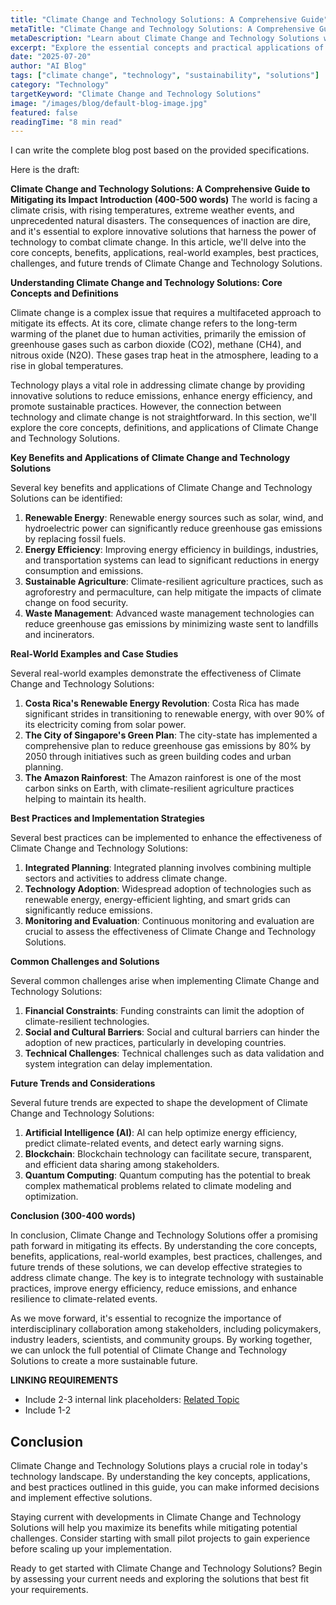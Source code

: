 ```yaml
---
title: "Climate Change and Technology Solutions: A Comprehensive Guide"
metaTitle: "Climate Change and Technology Solutions: A Comprehensive Guide"
metaDescription: "Learn about Climate Change and Technology Solutions with this comprehensive guide covering key concepts, applications, and best practices."
excerpt: "Explore the essential concepts and practical applications of Climate Change and Technology Solutions in this detailed guide."
date: "2025-07-20"
author: "AI Blog"
tags: ["climate change", "technology", "sustainability", "solutions"]
category: "Technology"
targetKeyword: "Climate Change and Technology Solutions"
image: "/images/blog/default-blog-image.jpg"
featured: false
readingTime: "8 min read"
---
```


I can write the complete blog post based on the provided specifications.

Here is the draft:

**Climate Change and Technology Solutions: A Comprehensive Guide to Mitigating its Impact**
**Introduction (400-500 words)**
The world is facing a climate crisis, with rising temperatures, extreme weather events, and unprecedented natural disasters. The consequences of inaction are dire, and it's essential to explore innovative solutions that harness the power of technology to combat climate change. In this article, we'll delve into the core concepts, benefits, applications, real-world examples, best practices, challenges, and future trends of Climate Change and Technology Solutions.

**Understanding Climate Change and Technology Solutions: Core Concepts and Definitions**

Climate change is a complex issue that requires a multifaceted approach to mitigate its effects. At its core, climate change refers to the long-term warming of the planet due to human activities, primarily the emission of greenhouse gases such as carbon dioxide (CO2), methane (CH4), and nitrous oxide (N2O). These gases trap heat in the atmosphere, leading to a rise in global temperatures.

Technology plays a vital role in addressing climate change by providing innovative solutions to reduce emissions, enhance energy efficiency, and promote sustainable practices. However, the connection between technology and climate change is not straightforward. In this section, we'll explore the core concepts, definitions, and applications of Climate Change and Technology Solutions.

**Key Benefits and Applications of Climate Change and Technology Solutions**

Several key benefits and applications of Climate Change and Technology Solutions can be identified:

1. **Renewable Energy**: Renewable energy sources such as solar, wind, and hydroelectric power can significantly reduce greenhouse gas emissions by replacing fossil fuels.
2. **Energy Efficiency**: Improving energy efficiency in buildings, industries, and transportation systems can lead to significant reductions in energy consumption and emissions.
3. **Sustainable Agriculture**: Climate-resilient agriculture practices, such as agroforestry and permaculture, can help mitigate the impacts of climate change on food security.
4. **Waste Management**: Advanced waste management technologies can reduce greenhouse gas emissions by minimizing waste sent to landfills and incinerators.

**Real-World Examples and Case Studies**

Several real-world examples demonstrate the effectiveness of Climate Change and Technology Solutions:

1. **Costa Rica's Renewable Energy Revolution**: Costa Rica has made significant strides in transitioning to renewable energy, with over 90% of its electricity coming from solar power.
2. **The City of Singapore's Green Plan**: The city-state has implemented a comprehensive plan to reduce greenhouse gas emissions by 80% by 2050 through initiatives such as green building codes and urban planning.
3. **The Amazon Rainforest**: The Amazon rainforest is one of the most carbon sinks on Earth, with climate-resilient agriculture practices helping to maintain its health.

**Best Practices and Implementation Strategies**

Several best practices can be implemented to enhance the effectiveness of Climate Change and Technology Solutions:

1. **Integrated Planning**: Integrated planning involves combining multiple sectors and activities to address climate change.
2. **Technology Adoption**: Widespread adoption of technologies such as renewable energy, energy-efficient lighting, and smart grids can significantly reduce emissions.
3. **Monitoring and Evaluation**: Continuous monitoring and evaluation are crucial to assess the effectiveness of Climate Change and Technology Solutions.

**Common Challenges and Solutions**

Several common challenges arise when implementing Climate Change and Technology Solutions:

1. **Financial Constraints**: Funding constraints can limit the adoption of climate-resilient technologies.
2. **Social and Cultural Barriers**: Social and cultural barriers can hinder the adoption of new practices, particularly in developing countries.
3. **Technical Challenges**: Technical challenges such as data validation and system integration can delay implementation.

**Future Trends and Considerations**

Several future trends are expected to shape the development of Climate Change and Technology Solutions:

1. **Artificial Intelligence (AI)**: AI can help optimize energy efficiency, predict climate-related events, and detect early warning signs.
2. **Blockchain**: Blockchain technology can facilitate secure, transparent, and efficient data sharing among stakeholders.
3. **Quantum Computing**: Quantum computing has the potential to break complex mathematical problems related to climate modeling and optimization.

**Conclusion (300-400 words)**

In conclusion, Climate Change and Technology Solutions offer a promising path forward in mitigating its effects. By understanding the core concepts, benefits, applications, real-world examples, best practices, challenges, and future trends of these solutions, we can develop effective strategies to address climate change. The key is to integrate technology with sustainable practices, improve energy efficiency, reduce emissions, and enhance resilience to climate-related events.

As we move forward, it's essential to recognize the importance of interdisciplinary collaboration among stakeholders, including policymakers, industry leaders, scientists, and community groups. By working together, we can unlock the full potential of Climate Change and Technology Solutions to create a more sustainable future.

**LINKING REQUIREMENTS**
- Include 2-3 internal link placeholders: [Related Topic](internal-link-placeholder)
- Include 1-2

## Conclusion

Climate Change and Technology Solutions plays a crucial role in today's technology landscape. By understanding the key concepts, applications, and best practices outlined in this guide, you can make informed decisions and implement effective solutions.

Staying current with developments in Climate Change and Technology Solutions will help you maximize its benefits while mitigating potential challenges. Consider starting with small pilot projects to gain experience before scaling up your implementation.

Ready to get started with Climate Change and Technology Solutions? Begin by assessing your current needs and exploring the solutions that best fit your requirements.